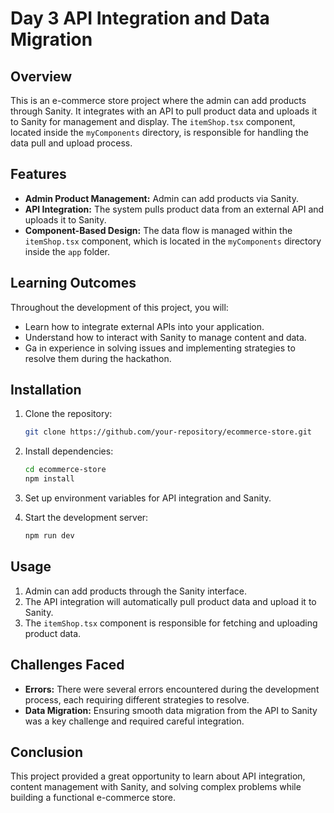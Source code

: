 # Day 3 API Integration and Data Migration

## Overview

This is an e-commerce store project where the admin can add products through Sanity. It integrates with an API to pull product data and uploads it to Sanity for management and display. The `itemShop.tsx` component, located inside the `myComponents` directory, is responsible for handling the data pull and upload process.

## Features

- **Admin Product Management:** Admin can add products via Sanity.
- **API Integration:** The system pulls product data from an external API and uploads it to Sanity.
- **Component-Based Design:** The data flow is managed within the `itemShop.tsx` component, which is located in the `myComponents` directory inside the `app` folder.

## Learning Outcomes

Throughout the development of this project, you will:

- Learn how to integrate external APIs into your application.
- Understand how to interact with Sanity to manage content and data.
- Ga in experience in solving issues and implementing strategies to resolve them during the hackathon.

## Installation

1. Clone the repository:

   ```bash
   git clone https://github.com/your-repository/ecommerce-store.git
   ```

2. Install dependencies:

   ```bash
   cd ecommerce-store
   npm install
   ```

3. Set up environment variables for API integration and Sanity.

4. Start the development server:

   ```bash
   npm run dev
   ```

## Usage

1. Admin can add products through the Sanity interface.
2. The API integration will automatically pull product data and upload it to Sanity.
3. The `itemShop.tsx` component is responsible for fetching and uploading product data.

## Challenges Faced

- **Errors:** There were several errors encountered during the development process, each requiring different strategies to resolve.
- **Data Migration:** Ensuring smooth data migration from the API to Sanity was a key challenge and required careful integration.

## Conclusion

This project provided a great opportunity to learn about API integration, content management with Sanity, and solving complex problems while building a functional e-commerce store.


